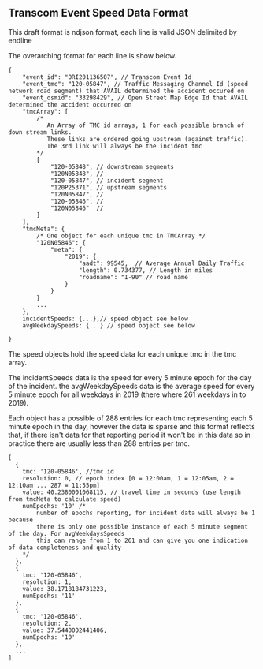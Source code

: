 ## Transcom Event Speed Data Format

This draft format is ndjson format, each line is valid JSON delimited by endline

The overarching format for each line is show below.

```
{
    "event_id": "ORI201136507", // Transcom Event Id
    "event_tmc": "120-05847", // Traffic Messaging Channel Id (speed network road segment) that AVAIL determined the accident occured on
    "event_osmid": "33298429", // Open Street Map Edge Id that AVAIL determined the accident occurred on
    "tmcArray": [ 
    	/* 
    	   An Array of TMC id arrays, 1 for each possible branch of down stream links.
    	   These links are ordered going upstream (against traffic).
    	   The 3rd link will always be the incident tmc
    	*/         
        [
            "120-05848", // downstream segments
            "120N05848", // 
            "120-05847", // incident segment
            "120P25371", // upstream segments
            "120N05847", //
            "120-05846", //
            "120N05846"  //
        ]
    ],
    "tmcMeta": {
    	/* One object for each unique tmc in TMCArray */
    	"120N05846": {
            "meta": {
                "2019": {
                    "aadt": 99545,  // Average Annual Daily Traffic
                    "length": 0.734377, // Length in miles
                    "roadname": "I-90" // road name
                }
            }
        }
        ...
    },
    incidentSpeeds: {...},// speed object see below
    avgWeekdaySpeeds: {...} // speed object see below 

}
```

The speed objects hold the speed data for each unique tmc in the tmc array.

The incidentSpeeds data is the speed for every 5 minute epoch for the day of the incident.
the avgWeekdaySpeeds data is the average speed for every 5 minute epoch for all weekdays in 2019 (there where 261 weekdays in to 2019).


Each object has a possible of 288 entries for each tmc representing each 5 minute epoch in the day, however the data is sparse and this format reflects that, if there isn't data for that reporting period it won't be in this data so in practice there are usually less than 288 entries per tmc.
```
[
  {
    tmc: '120-05846', //tmc id
    resolution: 0, // epoch index [0 = 12:00am, 1 = 12:05am, 2 = 12:10am ... 287 = 11:55pm]
    value: 40.2380001068115, // travel time in seconds (use length from tmcMeta to calculate speed)
    numEpochs: '10' /* 
    	number of epochs reporting, for incident data will always be 1 because 
    	there is only one possible instance of each 5 minute segment of the day. For avgWeekdaysSpeeds 
    	this can range from 1 to 261 and can give you one indication of data completeness and quality 
    */
  },
  {
    tmc: '120-05846',
    resolution: 1,
    value: 38.1718184731223,
    numEpochs: '11'
  },
  {
    tmc: '120-05846',
    resolution: 2,
    value: 37.5440002441406,
    numEpochs: '10'
  },
  ...
]
```
